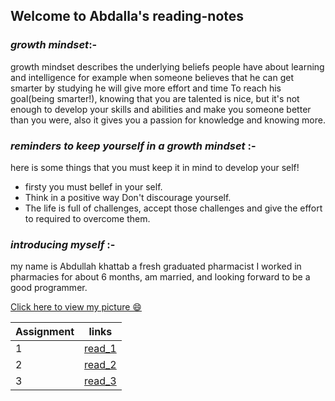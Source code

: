 ## Welcome to Abdalla's reading-notes

### *growth mindset*:-

 growth mindset describes the underlying beliefs people have about learning and intelligence for example when someone believes that he can get smarter by studying he will give more effort and time To reach his goal(being smarter!), knowing that you are talented is nice, but it's not enough to develop your skills and abilities and make you someone better than you were, also it gives you a passion for knowledge and knowing more.
 
### *reminders to keep yourself in a growth mindset* :-

here is some things that you must keep it in mind to develop your self!
* firsty you must bellef in your self.
* Think in a positive way Don't discourage yourself.
* The life is full of challenges, accept those challenges and give the effort to required to overcome them.

### *introducing myself* :-

my name is Abdullah khattab a fresh graduated pharmacist I worked in pharmacies for about 6 months, am married, and looking forward to be a good programmer.  

[Click here to view my picture  😄](https://github.com/abdallakhattab)

| Assignment  | links              |
|-------------|--------------------|
|     1       | [read_1](read_1.md)|
|     2       | [read_2](read_2.md)|
|     3       | [read_3](read_3.md)|

